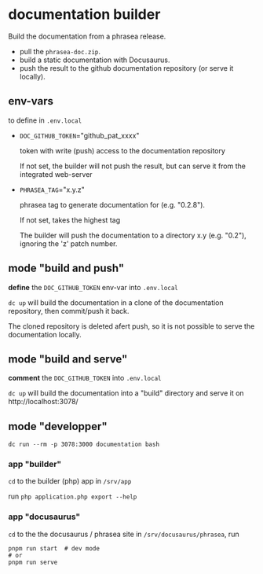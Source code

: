 # documentation builder

Build the documentation from a phrasea release.
- pull the `phrasea-doc.zip`.
- build a static documentation with Docusaurus.
- push the result to the github documentation repository (or serve it locally).

## env-vars
to define in `.env.local`

- `DOC_GITHUB_TOKEN`="github_pat_xxxx"

    token with write (push) access to the documentation repository
    
    If not set, the builder will not push the result, but can serve it from the integrated web-server


- `PHRASEA_TAG`="x.y.z"

    phrasea tag to generate documentation for (e.g. "0.2.8").

    If not set, takes the highest tag

    The builder will push the documentation to a directory x.y (e.g. "0.2"), ignoring the 'z' patch number.

## mode "build and push"

**define** the `DOC_GITHUB_TOKEN` env-var into `.env.local`

`dc up` will build the documentation in a clone of the documentation repository, then commit/push it back.

The cloned repository is deleted afert push, so it is not possible to serve the documentation locally.

## mode "build and serve"

**comment** the `DOC_GITHUB_TOKEN` into `.env.local`

`dc up` will build the documentation into a "build" directory
and serve it on http://localhost:3078/


## mode "developper"

`dc run --rm -p 3078:3000 documentation bash`

### app "builder"

`cd` to the builder (php) app in `/srv/app`

run `php application.php export --help`

### app "docusaurus"

`cd` to the the docusaurus / phrasea site in `/srv/docusaurus/phrasea`, run

```shell
pnpm run start  # dev mode
# or
pnpm run serve
```


